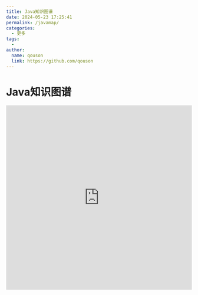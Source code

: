 ```yaml
---
title: Java知识图谱
date: 2024-05-23 17:25:41
permalink: /javamap/
categories:
  - 更多
tags:
  - 
author: 
  name: qouson
  link: https://github.com/qouson
---
```


# Java知识图谱

<iframe src="https://www.processon.com/preview/612cff7e0e3e7412ecc4ca3c" width="100%" height="500" frameborder="0" scrolling="No" leftmargin="0" topmargin="0"></iframe>